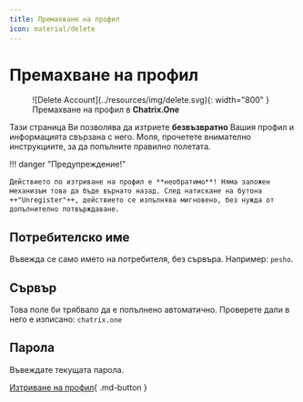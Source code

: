 ```yaml
---
title: Премахване на профил
icon: material/delete
---
```


# Премахване на профил

<figure markdown>
   ![Delete Account](../resources/img/delete.svg){: width="800" }
   <figcaption>Премахване на профил в <b>Chatrix.One</b></figcaption>
</figure>

Тази страница Ви позволява да изтриете **безвъзвратно** Вашия профил и информацията свързана с него. Моля, прочетете внимателно инструкциите, за да попълните правилно полетата.

!!! danger "Предупреждение!"

    Действието по изтриване на профил е **необратимо**! Няма заложен механизъм това да бъде върнато назад. След натискане на бутона ++"Unregister"++, действието се изпълнява мигновено, без нужда от допълнително потвърждаване.

## Потребителско име

Въвежда се само името на потребителя, без сървъра. Например: `pesho`.

## Сървър

Това поле би трябвало да е попълнено автоматично. Проверете дали в него е изписано: `chatrix.one`

## Парола

Въвеждате текущата парола.

[Изтриване на профил](https://chatrix.one/user/delete/){ .md-button }
